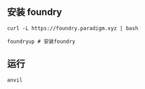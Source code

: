 ## 安装 foundry

```
curl -L https://foundry.paradigm.xyz | bash

foundryup # 安装foundry
```


## 运行

```
anvil
```




